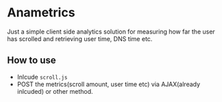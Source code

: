 # Anametrics
Just a simple client side analytics solution for measuring how far the user has scrolled and retrieving user time, DNS time etc.

## How to use
* Inlcude `scroll.js`
* POST the metrics(scroll amount, user time etc) via AJAX(already inlcuded) or other method.
